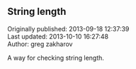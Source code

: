 ## String length  
Originally published: 2013-09-18 12:37:39  
Last updated: 2013-10-10 16:27:48  
Author: greg zakharov  
  
A way for checking string length.